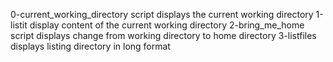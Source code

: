 0-current_working_directory script displays the current working directory
1-listit display content of the current working directory
2-bring_me_home script displays change from working directory to home directory
3-listfiles displays listing directory in long format
